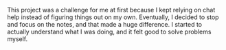 This project was a challenge for me at first because I kept relying on chat help instead of figuring things out on my own. Eventually, I decided to stop and focus on the notes, and that made a huge difference. I started to actually understand what I was doing, and it felt good to solve problems myself. 

